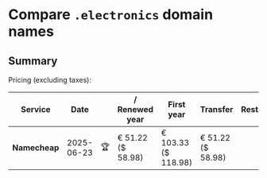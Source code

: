 # Compare `.electronics` domain names

## Summary

Pricing (excluding taxes):

| Service | Date |  | / Renewed year | First year | Transfer | Restoration |
|--|--|--|--|--|--|--|
| **Namecheap** | 2025-06-23 | 🏆 | € 51.22<br>($ 58.98) | € 103.33<br>($ 118.98) | € 51.22<br>($ 58.98) |  |
